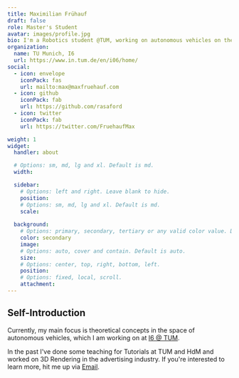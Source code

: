 ```yaml
---
title: Maximilian Frühauf
draft: false
role: Master's Student
avatar: images/profile.jpg
bio: I'm a Robotics student @TUM, working on autonomous vehicles on the side. Always on the lookout for cool stuff to work on. :wq!
organization:
  name: TU Munich, I6
  url: https://www.in.tum.de/en/i06/home/
social:
  - icon: envelope
    iconPack: fas
    url: mailto:max@maxfruehauf.com
  - icon: github
    iconPack: fab
    url: https://github.com/rasaford
  - icon: twitter
    iconPack: fab
    url: https://twitter.com/FruehaufMax

weight: 1
widget:
  handler: about

  # Options: sm, md, lg and xl. Default is md.
  width:

  sidebar:
    # Options: left and right. Leave blank to hide.
    position:
    # Options: sm, md, lg and xl. Default is md.
    scale:
  
  background:
    # Options: primary, secondary, tertiary or any valid color value. Default is primary.
    color: secondary
    image:
    # Options: auto, cover and contain. Default is auto.
    size:
    # Options: center, top, right, bottom, left.
    position:
    # Options: fixed, local, scroll.
    attachment: 
---
```


## Self-Introduction

Currently, my main focus is theoretical concepts in the space of autonomous vehicles, 
which I am working on at [I6 @ TUM](https://www.in.tum.de/en/i06/home/).

In the past I've done some teaching for Tutorials at TUM and HdM and worked on 3D Rendering in the advertising industry.
If you're interested to learn more, hit me up via [Email](mailto:max@maxfruehauf.com).
